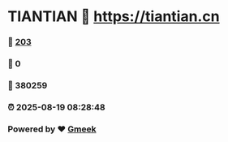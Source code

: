 # TIANTIAN :link: https://tiantian.cn 
### :page_facing_up: [203](https://tiantian.cn/tag.html) 
### :speech_balloon: 0 
### :hibiscus: 380259 
### :alarm_clock: 2025-08-19 08:28:48 
### Powered by :heart: [Gmeek](https://github.com/Meekdai/Gmeek)
